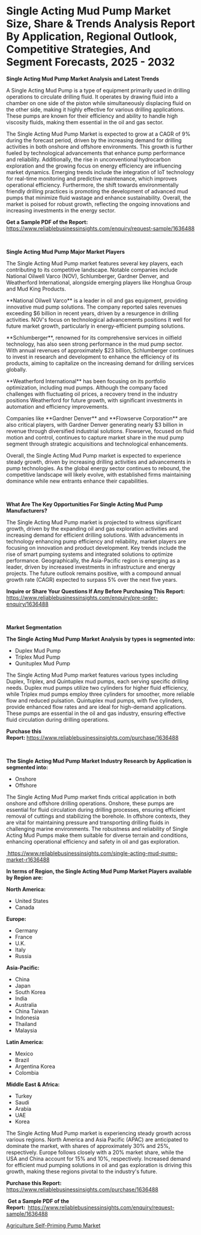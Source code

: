 <p><h1>Single Acting Mud Pump Market Size, Share & Trends Analysis Report By Application, Regional Outlook, Competitive Strategies, And Segment Forecasts, 2025 - 2032</h1></p><p><strong>Single Acting Mud Pump Market Analysis and Latest Trends</strong></p>
<p><p>A Single Acting Mud Pump is a type of equipment primarily used in drilling operations to circulate drilling fluid. It operates by drawing fluid into a chamber on one side of the piston while simultaneously displacing fluid on the other side, making it highly effective for various drilling applications. These pumps are known for their efficiency and ability to handle high viscosity fluids, making them essential in the oil and gas sector.</p><p>The Single Acting Mud Pump Market is expected to grow at a CAGR of 9% during the forecast period, driven by the increasing demand for drilling activities in both onshore and offshore environments. This growth is further fueled by technological advancements that enhance pump performance and reliability. Additionally, the rise in unconventional hydrocarbon exploration and the growing focus on energy efficiency are influencing market dynamics. Emerging trends include the integration of IoT technology for real-time monitoring and predictive maintenance, which improves operational efficiency. Furthermore, the shift towards environmentally friendly drilling practices is promoting the development of advanced mud pumps that minimize fluid wastage and enhance sustainability. Overall, the market is poised for robust growth, reflecting the ongoing innovations and increasing investments in the energy sector.</p></p>
<p><strong>Get a Sample PDF of the Report:&nbsp;</strong> <a href="https://www.reliablebusinessinsights.com/enquiry/request-sample/1636488?utm_campaign=3062&utm_medium=2&utm_source=Github&utm_content=ia&utm_term=23032025&utm_id=single-acting-mud-pump">https://www.reliablebusinessinsights.com/enquiry/request-sample/1636488</a></p>
<p>&nbsp;</p>
<p><strong>Single Acting Mud Pump Major Market Players</strong></p>
<p><p>The Single Acting Mud Pump market features several key players, each contributing to its competitive landscape. Notable companies include National Oilwell Varco (NOV), Schlumberger, Gardner Denver, and Weatherford International, alongside emerging players like Honghua Group and Mud King Products.</p><p>**National Oilwell Varco** is a leader in oil and gas equipment, providing innovative mud pump solutions. The company reported sales revenues exceeding $6 billion in recent years, driven by a resurgence in drilling activities. NOV's focus on technological advancements positions it well for future market growth, particularly in energy-efficient pumping solutions.</p><p>**Schlumberger**, renowned for its comprehensive services in oilfield technology, has also seen strong performance in the mud pump sector. With annual revenues of approximately $23 billion, Schlumberger continues to invest in research and development to enhance the efficiency of its products, aiming to capitalize on the increasing demand for drilling services globally.</p><p>**Weatherford International** has been focusing on its portfolio optimization, including mud pumps. Although the company faced challenges with fluctuating oil prices, a recovery trend in the industry positions Weatherford for future growth, with significant investments in automation and efficiency improvements.</p><p>Companies like **Gardner Denver** and **Flowserve Corporation** are also critical players, with Gardner Denver generating nearly $3 billion in revenue through diversified industrial solutions. Flowserve, focused on fluid motion and control, continues to capture market share in the mud pump segment through strategic acquisitions and technological enhancements.</p><p>Overall, the Single Acting Mud Pump market is expected to experience steady growth, driven by increasing drilling activities and advancements in pump technologies. As the global energy sector continues to rebound, the competitive landscape will likely evolve, with established firms maintaining dominance while new entrants enhance their capabilities.</p></p>
<p>&nbsp;</p>
<p><strong>What Are The Key Opportunities For Single Acting Mud Pump Manufacturers?</strong></p>
<p><p>The Single Acting Mud Pump market is projected to witness significant growth, driven by the expanding oil and gas exploration activities and increasing demand for efficient drilling solutions. With advancements in technology enhancing pump efficiency and reliability, market players are focusing on innovation and product development. Key trends include the rise of smart pumping systems and integrated solutions to optimize performance. Geographically, the Asia-Pacific region is emerging as a leader, driven by increased investments in infrastructure and energy projects. The future outlook remains positive, with a compound annual growth rate (CAGR) expected to surpass 5% over the next five years.</p></p>
<p><strong>Inquire or Share Your Questions If Any Before Purchasing This Report:</strong> <a href="https://www.reliablebusinessinsights.com/enquiry/pre-order-enquiry/1636488?utm_campaign=3062&utm_medium=2&utm_source=Github&utm_content=ia&utm_term=23032025&utm_id=single-acting-mud-pump">https://www.reliablebusinessinsights.com/enquiry/pre-order-enquiry/1636488</a></p>
<p>&nbsp;</p>
<p><strong>Market Segmentation</strong></p>
<p><strong>The Single Acting Mud Pump Market Analysis by types is segmented into:</strong></p>
<p><ul><li>Duplex Mud Pump</li><li>Triplex Mud Pump</li><li>Qunituplex Mud Pump</li></ul></p>
<p><p>The Single Acting Mud Pump market features various types including Duplex, Triplex, and Quintuplex mud pumps, each serving specific drilling needs. Duplex mud pumps utilize two cylinders for higher fluid efficiency, while Triplex mud pumps employ three cylinders for smoother, more reliable flow and reduced pulsation. Quintuplex mud pumps, with five cylinders, provide enhanced flow rates and are ideal for high-demand applications. These pumps are essential in the oil and gas industry, ensuring effective fluid circulation during drilling operations.</p></p>
<p><strong>Purchase this Report:&nbsp;</strong><a href="https://www.reliablebusinessinsights.com/purchase/1636488?utm_campaign=3062&utm_medium=2&utm_source=Github&utm_content=ia&utm_term=23032025&utm_id=single-acting-mud-pump">https://www.reliablebusinessinsights.com/purchase/1636488</a></p>
<p>&nbsp;</p>
<p><strong>The Single Acting Mud Pump Market Industry Research by Application is segmented into:</strong></p>
<p><ul><li>Onshore</li><li>Offshore</li></ul></p>
<p><p>The Single Acting Mud Pump market finds critical application in both onshore and offshore drilling operations. Onshore, these pumps are essential for fluid circulation during drilling processes, ensuring efficient removal of cuttings and stabilizing the borehole. In offshore contexts, they are vital for maintaining pressure and transporting drilling fluids in challenging marine environments. The robustness and reliability of Single Acting Mud Pumps make them suitable for diverse terrain and conditions, enhancing operational efficiency and safety in oil and gas exploration.</p></p>
<p><a href="https://www.reliablebusinessinsights.com/single-acting-mud-pump-market-r1636488?utm_campaign=3062&utm_medium=2&utm_source=Github&utm_content=ia&utm_term=23032025&utm_id=single-acting-mud-pump">&nbsp;https://www.reliablebusinessinsights.com/single-acting-mud-pump-market-r1636488</a></p>
<p><strong>In terms of Region, the Single Acting Mud Pump Market Players available by Region are:</strong></p>
<p>
    <p> <strong> North America: </strong>
        <ul>
            <li>United States</li>
            <li>Canada</li>
        </ul>
        </p> 
    <p> <strong> Europe: </strong>
        <ul>
            <li>Germany</li>
            <li>France</li>
            <li>U.K.</li>
            <li>Italy</li>
            <li>Russia</li>
        </ul>
        </p> 
    <p> <strong> Asia-Pacific: </strong>
        <ul>
            <li>China</li>
            <li>Japan</li>
            <li>South Korea</li>
            <li>India</li>
            <li>Australia</li>
            <li>China Taiwan</li>
            <li>Indonesia</li>
            <li>Thailand</li>
            <li>Malaysia</li>
        </ul>
        </p> 
    <p> <strong> Latin America: </strong>
        <ul>
            <li>Mexico</li>
            <li>Brazil</li>
            <li>Argentina Korea</li>
            <li>Colombia</li>
        </ul>
        </p> 
    <p> <strong> Middle East & Africa: </strong>
        <ul>
            <li>Turkey</li>
            <li>Saudi</li>
            <li>Arabia</li>
            <li>UAE</li>
            <li>Korea</li>
        </ul>
    </p>
    </p>
<p><p>The Single Acting Mud Pump market is experiencing steady growth across various regions. North America and Asia Pacific (APAC) are anticipated to dominate the market, with shares of approximately 30% and 25%, respectively. Europe follows closely with a 20% market share, while the USA and China account for 15% and 10%, respectively. Increased demand for efficient mud pumping solutions in oil and gas exploration is driving this growth, making these regions pivotal to the industry's future.</p></p>
<p><strong>Purchase this Report: </strong><a href="https://www.reliablebusinessinsights.com/purchase/1636488?utm_campaign=3062&utm_medium=2&utm_source=Github&utm_content=ia&utm_term=23032025&utm_id=single-acting-mud-pump">https://www.reliablebusinessinsights.com/purchase/1636488</a></p>
<p>&nbsp;<strong>Get a Sample PDF of the Report:&nbsp;&nbsp;</strong><a href="https://www.reliablebusinessinsights.com/enquiry/request-sample/1636488?utm_campaign=3062&utm_medium=2&utm_source=Github&utm_content=ia&utm_term=23032025&utm_id=single-acting-mud-pump">https://www.reliablebusinessinsights.com/enquiry/request-sample/1636488</a></p>
<p><strong></strong></p>
<p><p><a href="https://github.com/lefiobakali/Market-Research-Report-List-1/blob/main/agriculture-self-priming-pump-market.md?utm_campaign=3062&utm_medium=2&utm_source=Github&utm_content=ia&utm_term=23032025&utm_id=single-acting-mud-pump">Agriculture Self-Priming Pump Market</a></p></p>